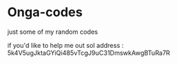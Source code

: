 # Onga-codes
just some of my random codes

if you'd like to help me out 
sol address : 5k4V5ugJktaGYiQi485vTcgJ9uC31DmswkAwgBTuRa7R
